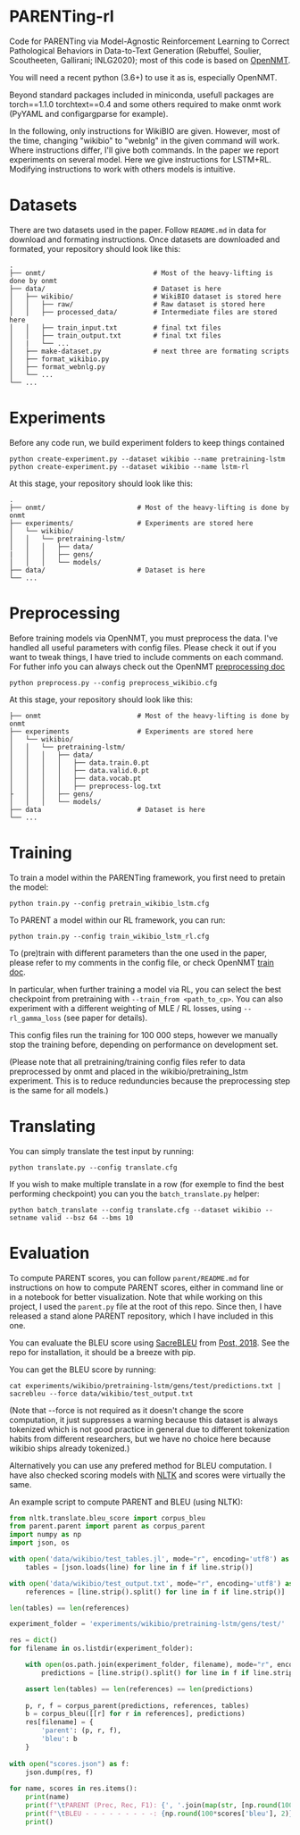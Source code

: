 # PARENTing-rl

Code for PARENTing via Model-Agnostic Reinforcement Learning to Correct Pathological Behaviors in Data-to-Text Generation (Rebuffel, Soulier, Scoutheeten, Gallirani; INLG2020); most of this code is based on [OpenNMT](https://github.com/OpenNMT/OpenNMT-py).

You will need a recent python (3.6+) to use it as is, especially OpenNMT.

Beyond standard packages included in miniconda, usefull packages are torch==1.1.0 torchtext==0.4 and some others required to make onmt work (PyYAML and configargparse for example).

In the following, only instructions for WikiBIO are given. However, most of the time, changing "wikibio" to "webnlg" in the given command will work. Where instructions differ, I'll give both commands. In the paper we report experiments on several model. Here we give instructions for LSTM+RL. Modifying instructions to work with others models is intuitive.

# Datasets

There are two datasets used in the paper. Follow `README.md` in data for download and formating instructions.
Once datasets are downloaded and formated, your repository should look like this:

```
.
├── onmt/                   	    # Most of the heavy-lifting is done by onmt
├── data/   					    # Dataset is here
│   ├── wikibio/				    # WikiBIO dataset is stored here
│   │   ├── raw/				    # Raw dataset is stored here
│   │   ├── processed_data/			# Intermediate files are stored here
│   │   ├── train_input.txt			# final txt files
│   │   ├── train_output.txt		# final txt files
│   |   └── ...
│   ├── make-dataset.py			    # next three are formating scripts
│   ├── format_wikibio.py
│   ├── format_webnlg.py
│   └── ...
└── ...
```

# Experiments

Before any code run, we build experiment folders to keep things contained

```
python create-experiment.py --dataset wikibio --name pretraining-lstm
python create-experiment.py --dataset wikibio --name lstm-rl
```

At this stage, your repository should look like this:

```
.
├── onmt/		             	# Most of the heavy-lifting is done by onmt
├── experiments/ 	           	# Experiments are stored here
│	└── wikibio/
│	│   └── pretraining-lstm/
│	│	│	├── data/
|	│	│	├── gens/
│	│	│	└── models/
├── data/						# Dataset is here
└── ...
```

# Preprocessing

Before training models via OpenNMT, you must preprocess the data. I've handled all useful parameters with config files. Please check it out if you want to tweak things, I have tried to include comments on each command. For futher info you can always check out the OpenNMT [preprocessing doc](http://opennmt.net/OpenNMT-py/options/preprocess.html)

`python preprocess.py --config preprocess_wikibio.cfg`

At this stage, your repository should look like this:

```
├── onmt		             	# Most of the heavy-lifting is done by onmt
├── experiments 	           	# Experiments are stored here
│	└── wikibio/
│	│   └── pretraining-lstm/
│	│	│	├── data/
│	│	│	│	├── data.train.0.pt
│	│	│	│	├── data.valid.0.pt
│	│	│	│	├── data.vocab.pt
│	│	│	│	├── preprocess-log.txt
├	│	│	├── gens/
│	│	│	└── models/
├── data						# Dataset is here
└── ...
```

# Training

To train a model within the PARENTing framework, you first need to pretain the model:

`python train.py --config pretrain_wikibio_lstm.cfg`

To PARENT a model within our RL framework, you can run:

`python train.py --config train_wikibio_lstm_rl.cfg`

To (pre)train with different parameters than the one used in the paper, please refer to my comments in the config file, or check OpenNMT [train doc](http://opennmt.net/OpenNMT-py/options/train.html).

In particular, when further training a model via RL, you can select the best checkpoint from pretraining with `--train_from <path_to_cp>`. You can also experiment with a different weighting of MLE / RL losses, using `--rl_gamma_loss` (see paper for details).

This config files run the training for 100 000 steps, however we manually stop the training before, depending on performance on development set.

(Please note that all pretraining/training config files refer to data preprocessed by onmt and placed in the wikibio/pretraining_lstm experiment. This is to reduce redunduncies because the preprocessing step is the same for all models.)

# Translating

You can simply translate the test input by running:

`python translate.py --config translate.cfg`

If you wish to make multiple translate in a row (for exemple to find the best performing checkpoint) you can you the `batch_translate.py` helper:

`python batch_translate --config translate.cfg --dataset wikibio --setname valid --bsz 64 --bms 10`

# Evaluation

To compute PARENT scores,  you can follow  `parent/README.md` for instructions on how to compute PARENT scores, either in command line or in a notebook for better visualization. Note that while working on this project, I used the `parent.py` file at the root of this repo. Since then, I have released a stand alone PARENT repository, which I have included in this one.

You can evaluate the BLEU score using [SacreBLEU](https://github.com/mjpost/sacreBLEU) from [Post, 2018](aclweb.org/anthology/W18-6319). See the repo for installation, it should be a breeze with pip.

You can get the BLEU score by running:

`cat experiments/wikibio/pretraining-lstm/gens/test/predictions.txt | sacrebleu --force data/wikibio/test_output.txt`

(Note that --force is not required as it doesn't change the score computation, it just suppresses a warning because this dataset is always tokenized which is not good practice in general due to different tokenization habits from different researchers, but we have no choice here because wikibio ships already tokenized.)

Alternatively you can use any prefered method for BLEU computation. I have also checked scoring models with [NLTK](aclweb.org/anthology/W18-6319) and scores were virtually the same.

An example script to compute PARENT and BLEU (using NLTK):

```python
from nltk.translate.bleu_score import corpus_bleu
from parent.parent import parent as corpus_parent
import numpy as np
import json, os

with open('data/wikibio/test_tables.jl', mode="r", encoding='utf8') as f:
    tables = [json.loads(line) for line in f if line.strip()]

with open('data/wikibio/test_output.txt', mode="r", encoding='utf8') as f:
    references = [line.strip().split() for line in f if line.strip()]

len(tables) == len(references)

experiment_folder = 'experiments/wikibio/pretraining-lstm/gens/test/'

res = dict()
for filename in os.listdir(experiment_folder):

    with open(os.path.join(experiment_folder, filename), mode="r", encoding='utf8') as f:
        predictions = [line.strip().split() for line in f if line.strip()]

    assert len(tables) == len(references) == len(predictions)
    
    p, r, f = corpus_parent(predictions, references, tables)
    b = corpus_bleu([[r] for r in references], predictions)
    res[filename] = {
        'parent': (p, r, f),
        'bleu': b
    }
    
with open("scores.json") as f:
    json.dump(res, f)
    
for name, scores in res.items():
    print(name)
    print(f"\tPARENT (Prec, Rec, F1): {', '.join(map(str, [np.round(100*s, 2) for s in scores['parent']]))}")
    print(f"\tBLEU - - - - - - - - -: {np.round(100*scores['bleu'], 2)}")
    print()
```